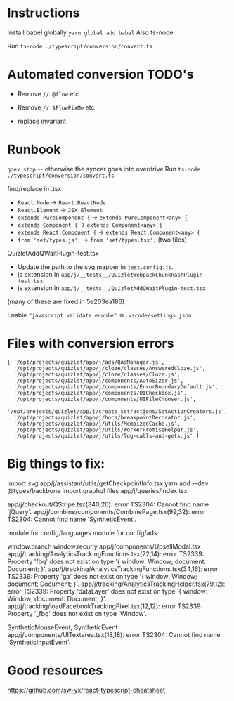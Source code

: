 # Instructions

Install babel globally `yarn global add babel`
Also ts-node

Run `ts-node ./typescript/conversion/convert.ts`

# Automated conversion TODO's

- Remove `// @flow` etc
- Remove `// $FlowFixMe` etc

- replace invariant

# Runbook

`qdev stop` -- otherwise the syncer goes into overdrive
Run `ts-node ./typescript/conversion/convert.ts`

find/replace in .tsx

- `React.Node` -> `React.ReactNode`
- `React.Element` -> `JSX.Element`
- `extends PureComponent {` -> `extends PureComponent<any> {`
- `extends Component {` -> `extends Component<any> {`
- `extends React.Component {` -> `extends React.Component<any> {`
- `from 'set/types.js';` -> `from 'set/types.tsx';` (two files)

QuizletAddQWaitPlugin-test.tsx

- Update the path to the svg mapper in `jest.config.js`.
- js extension in `app/j/__tests__/QuizletWebpackChunkHashPlugin-test.tsx`
- js extension in `app/j/__tests__/QuizletAddQWaitPlugin-test.tsx`

(many of these are fixed in 5e203ea186)

Enable `"javascript.validate.enable"` in `.vscode/settings.json`

# Files with conversion errors

```
[ '/opt/projects/quizlet/app/j/ads/QAdManager.js',
  '/opt/projects/quizlet/app/j/cloze/classes/AnsweredCloze.js',
  '/opt/projects/quizlet/app/j/cloze/classes/Cloze.js',
  '/opt/projects/quizlet/app/j/components/AutoSizer.js',
  '/opt/projects/quizlet/app/j/components/ErrorBoundaryDefault.js',
  '/opt/projects/quizlet/app/j/components/UICheckbox.js',
  '/opt/projects/quizlet/app/j/components/UIFileChooser.js',
  '/opt/projects/quizlet/app/j/create_set/actions/SetActionCreators.js',
  '/opt/projects/quizlet/app/j/hocs/breakpointDecorator.js',
  '/opt/projects/quizlet/app/j/utils/MemoizedCache.js',
  '/opt/projects/quizlet/app/j/utils/WorkerPromiseHelper.js',
  '/opt/projects/quizlet/app/j/utils/log-calls-and-gets.js' ]
```

# Big things to fix:

import svg app/j/assistant/utils/getCheckpointInfo.tsx
yarn add --dev @types/backbone
import graphql files app/j/queries/index.tsx

app/j/checkout/QStripe.tsx(340,26): error TS2304: Cannot find name 'jQuery'.
app/j/combine/components/CombinePage.tsx(99,32): error TS2304: Cannot find name 'SyntheticEvent'.

module for config/languages
module for config/ads

window.branch
window.recurly app/j/components/UpsellModal.tsx
app/j/tracking/AnalyticsTrackingFunctions.tsx(22,14): error TS2339: Property 'fbq' does not exist on type '{ window: Window; document: Document; }'.
app/j/tracking/AnalyticsTrackingFunctions.tsx(34,16): error TS2339: Property 'ga' does not exist on type '{ window: Window; document: Document; }'.
app/j/tracking/AnalyticsTrackingHelper.tsx(79,12): error TS2339: Property 'dataLayer' does not exist on type '{ window: Window; document: Document; }'.
app/j/tracking/loadFacebookTrackingPixel.tsx(12,12): error TS2339: Property '\_fbq' does not exist on type 'Window'.

SyntheticMouseEvent, SyntheticEvent
app/j/components/UITextarea.tsx(18,18): error TS2304: Cannot find name 'SyntheticInputEvent'.

# Good resources

https://github.com/sw-yx/react-typescript-cheatsheet
